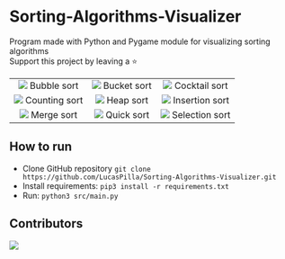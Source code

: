 # Sorting-Algorithms-Visualizer

Program made with Python and Pygame module for visualizing sorting algorithms \
Support this project by leaving a :star:

| | | |
|:-------------------------:|:-------------------------:|:-------------------------:|
|![](https://github.com/LucasPilla/Sorting-Algorithms-Visualizer/blob/master/res/bubble_sort.gif?raw=true)  Bubble sort |  ![](https://github.com/LucasPilla/Sorting-Algorithms-Visualizer/blob/master/res/bucket_sort.gif?raw=true) Bucket sort |![](https://github.com/LucasPilla/Sorting-Algorithms-Visualizer/blob/master/res/cocktail_sort.gif?raw=true) Cocktail sort |
|![](https://github.com/LucasPilla/Sorting-Algorithms-Visualizer/blob/master/res/counting_sort.gif?raw=true) Counting sort | ![](https://github.com/LucasPilla/Sorting-Algorithms-Visualizer/blob/master/res/heap_sort.gif?raw=true) Heap sort |![](https://github.com/LucasPilla/Sorting-Algorithms-Visualizer/blob/master/res/insertion_sort.gif?raw=true) Insertion sort |
|![](https://github.com/LucasPilla/Sorting-Algorithms-Visualizer/blob/master/res/merge_sort.gif?raw=true) Merge sort | ![](https://github.com/LucasPilla/Sorting-Algorithms-Visualizer/blob/master/res/quick_sort.gif?raw=true) Quick sort |![](https://github.com/LucasPilla/Sorting-Algorithms-Visualizer/blob/master/res/selection_sort.gif?raw=true) Selection sort |

## How to run

- Clone GitHub repository `git clone https://github.com/LucasPilla/Sorting-Algorithms-Visualizer.git`
- Install requirements: `pip3 install -r requirements.txt`
- Run: `python3 src/main.py`

## Contributors

<a href="https://github.com/LucasPilla/Sorting-Algorithms-Visualizer/graphs/contributors">
  <img src="https://contrib.rocks/image?repo=LucasPilla/Sorting-Algorithms-Visualizer" />
</a>
